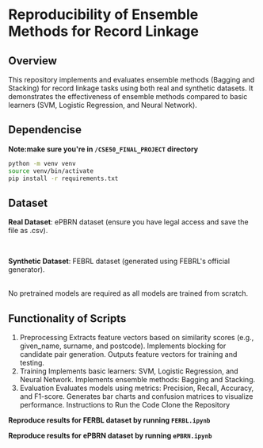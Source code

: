 # Reproducibility of Ensemble Methods for Record Linkage

## Overview

This repository implements and evaluates ensemble methods (Bagging and Stacking) for record linkage tasks using both real and synthetic datasets. It demonstrates the effectiveness of ensemble methods compared to basic learners (SVM, Logistic Regression, and Neural Network).

## Dependencise

**Note:make sure you're in `/CSE50_FINAL_PROJECT` directory**

```sh
python -m venv venv
source venv/bin/activate
pip install -r requirements.txt
```

## Dataset

**Real Dataset**: ePBRN dataset (ensure you have legal access and save the file as .csv).

<br>

**Synthetic Dataset**: FEBRL dataset (generated using FEBRL's official generator).

<br>
No pretrained models are required as all models are trained from scratch.

## Functionality of Scripts

1. Preprocessing
   Extracts feature vectors based on similarity scores (e.g., given_name, surname, and postcode).
   Implements blocking for candidate pair generation.
   Outputs feature vectors for training and testing.
2. Training
   Implements basic learners: SVM, Logistic Regression, and Neural Network.
   Implements ensemble methods: Bagging and Stacking.
3. Evaluation
   Evaluates models using metrics: Precision, Recall, Accuracy, and F1-score.
   Generates bar charts and confusion matrices to visualize performance.
   Instructions to Run the Code
   Clone the Repository

**Reproduce results for FERBL dataset by running `FERBL.ipynb`**
<br>

**Reproduce results for ePBRN dataset by running `ePBRN.ipynb`**
